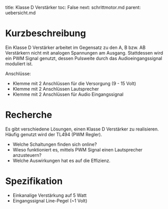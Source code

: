 title: Klasse D Verstärker
toc: False
next: schrittmotor.md
parent: uebersicht.md

# Kurzbeschreibung
Ein Klasse D Verstärker arbeitet im Gegensatz zu den A, B bzw. AB Verstärkern nicht mit analogen Spannungen
am Ausgang. Stattdessen wird ein PWM Signal genutzt, dessen Pulsweite durch das Audioeingangssignal moduliert ist.

Anschlüsse:

* Klemme mit 2 Anschlüssen für die Versorgung (9 - 15 Volt)
* Klemme mit 2 Anschlüssen Lautsprecher
* Klemme mit 2 Anschlüssen für Audio Eingangssignal

# Recherche
Es gibt verschiedene Lösungen, einen Klasse D Verstärker zu realisieren. Häufig genutzt wird der TL494 (PWM Regler).

* Welche Schaltungen finden sich online?
* Wieso funktioniert es, mittels PWM Signal einen Lautsprecher anzusteuern?
* Welche Auswirkungen hat es auf die Effizienz.

# Spezifikation
* Einkanalige Verstärkung auf 5 Watt
* Eingangssignal Line-Pegel (~1 Volt)
